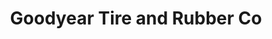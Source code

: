 ---
title: "Goodyear Tire and Rubber Co"
url: /lowell/goodyear-tire-and-rubber-co/
shop: Autowerkstatt
---